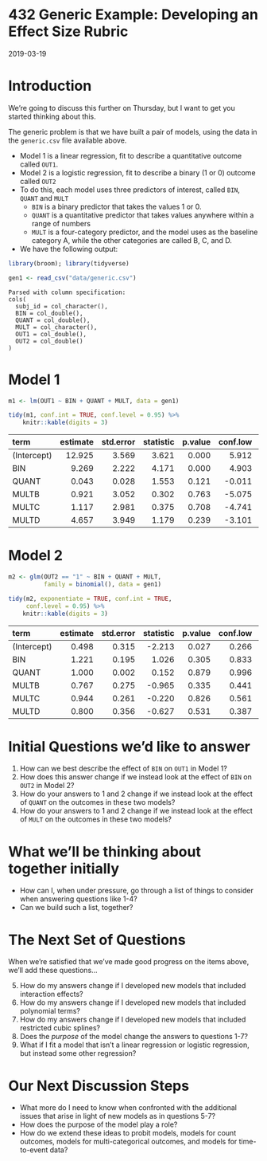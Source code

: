 432 Generic Example: Developing an Effect Size Rubric
================
2019-03-19

# Introduction

We’re going to discuss this further on Thursday, but I want to get you
started thinking about this.

The generic problem is that we have built a pair of models, using the
data in the `generic.csv` file available above.

  - Model 1 is a linear regression, fit to describe a quantitative
    outcome called `OUT1`.
  - Model 2 is a logistic regression, fit to describe a binary (1 or 0)
    outcome called `OUT2`
  - To do this, each model uses three predictors of interest, called
    `BIN`, `QUANT` and `MULT`
      - `BIN` is a binary predictor that takes the values 1 or 0.
      - `QUANT` is a quantitative predictor that takes values anywhere
        within a range of numbers
      - `MULT` is a four-category predictor, and the model uses as the
        baseline category A, while the other categories are called B, C,
        and D.
  - We have the following output:

<!-- end list -->

``` r
library(broom); library(tidyverse)
```

``` r
gen1 <- read_csv("data/generic.csv")
```

    Parsed with column specification:
    cols(
      subj_id = col_character(),
      BIN = col_double(),
      QUANT = col_double(),
      MULT = col_character(),
      OUT1 = col_double(),
      OUT2 = col_double()
    )

# Model 1

``` r
m1 <- lm(OUT1 ~ BIN + QUANT + MULT, data = gen1)

tidy(m1, conf.int = TRUE, conf.level = 0.95) %>%
    knitr::kable(digits = 3)
```

| term        | estimate | std.error | statistic | p.value | conf.low | conf.high |
| :---------- | -------: | --------: | --------: | ------: | -------: | --------: |
| (Intercept) |   12.925 |     3.569 |     3.621 |   0.000 |    5.912 |    19.938 |
| BIN         |    9.269 |     2.222 |     4.171 |   0.000 |    4.903 |    13.636 |
| QUANT       |    0.043 |     0.028 |     1.553 |   0.121 |  \-0.011 |     0.097 |
| MULTB       |    0.921 |     3.052 |     0.302 |   0.763 |  \-5.075 |     6.917 |
| MULTC       |    1.117 |     2.981 |     0.375 |   0.708 |  \-4.741 |     6.974 |
| MULTD       |    4.657 |     3.949 |     1.179 |   0.239 |  \-3.101 |    12.415 |

# Model 2

``` r
m2 <- glm(OUT2 == "1" ~ BIN + QUANT + MULT, 
          family = binomial(), data = gen1)

tidy(m2, exponentiate = TRUE, conf.int = TRUE, 
     conf.level = 0.95) %>%
    knitr::kable(digits = 3)
```

| term        | estimate | std.error | statistic | p.value | conf.low | conf.high |
| :---------- | -------: | --------: | --------: | ------: | -------: | --------: |
| (Intercept) |    0.498 |     0.315 |   \-2.213 |   0.027 |    0.266 |     0.917 |
| BIN         |    1.221 |     0.195 |     1.026 |   0.305 |    0.833 |     1.787 |
| QUANT       |    1.000 |     0.002 |     0.152 |   0.879 |    0.996 |     1.005 |
| MULTB       |    0.767 |     0.275 |   \-0.965 |   0.335 |    0.441 |     1.302 |
| MULTC       |    0.944 |     0.261 |   \-0.220 |   0.826 |    0.561 |     1.566 |
| MULTD       |    0.800 |     0.356 |   \-0.627 |   0.531 |    0.387 |     1.577 |

# Initial Questions we’d like to answer

1.  How can we best describe the effect of `BIN` on `OUT1` in Model 1?
2.  How does this answer change if we instead look at the effect of
    `BIN` on `OUT2` in Model 2?
3.  How do your answers to 1 and 2 change if we instead look at the
    effect of `QUANT` on the outcomes in these two models?
4.  How do your answers to 1 and 2 change if we instead look at the
    effect of `MULT` on the outcomes in these two models?

# What we’ll be thinking about together initially

  - How can I, when under pressure, go through a list of things to
    consider when answering questions like 1-4?
  - Can we build such a list, together?

# The Next Set of Questions

When we’re satisfied that we’ve made good progress on the items above,
we’ll add these questions…

5.  How do my answers change if I developed new models that included
    interaction effects?
6.  How do my answers change if I developed new models that included
    polynomial terms?
7.  How do my answers change if I developed new models that included
    restricted cubic splines?
8.  Does the *purpose* of the model change the answers to questions 1-7?
9.  What if I fit a model that isn’t a linear regression or logistic
    regression, but instead some other regression?

# Our Next Discussion Steps

  - What more do I need to know when confronted with the additional
    issues that arise in light of new models as in questions 5-7?
  - How does the purpose of the model play a role?
  - How do we extend these ideas to probit models, models for count
    outcomes, models for multi-categorical outcomes, and models for
    time-to-event data?
